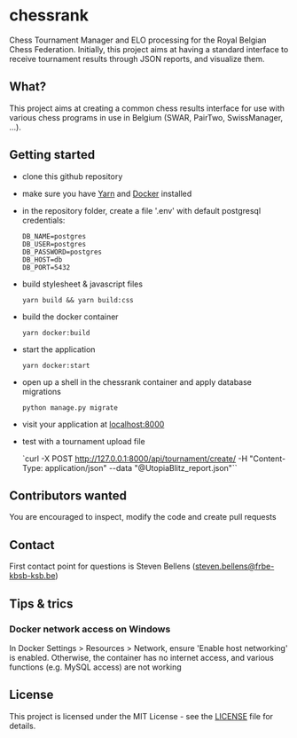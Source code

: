 # chessrank
Chess Tournament Manager and ELO processing for the Royal Belgian Chess Federation. Initially, this project aims at having a standard interface to receive tournament results through JSON reports, and visualize them.

## What?
This project aims at creating a common chess results interface for use with various chess programs in use in Belgium (SWAR, PairTwo, SwissManager, ...).

## Getting started
- clone this github repository
- make sure you have [Yarn](https://classic.yarnpkg.com/en/) and [Docker](https://www.docker.com/) installed
- in the repository folder, create a file '.env' with default postgresql credentials:
  
  ```
  DB_NAME=postgres
  DB_USER=postgres
  DB_PASSWORD=postgres
  DB_HOST=db
  DB_PORT=5432
  ```
- build stylesheet & javascript files

  `yarn build && yarn build:css`
- build the docker container

  `yarn docker:build`
- start the application

  `yarn docker:start`
- open up a shell in the chessrank container and apply database migrations
  
  `python manage.py migrate`
- visit your application at [localhost:8000](localhost:8000)
- test with a tournament upload file
  
  `curl -X POST http://127.0.0.1:8000/api/tournament/create/ -H "Content-Type: application/json" --data "@UtopiaBlitz_report.json"``

## Contributors wanted
You are encouraged to inspect, modify the code and create pull requests

## Contact
First contact point for questions is Steven Bellens (steven.bellens@frbe-kbsb-ksb.be)

## Tips & trics
### Docker network access on Windows
In Docker Settings > Resources > Network, ensure 'Enable host networking' is enabled. Otherwise, the container has no internet access, and various functions (e.g. MySQL access) are not working

## License
This project is licensed under the MIT License - see the [LICENSE](LICENSE) file for details.
